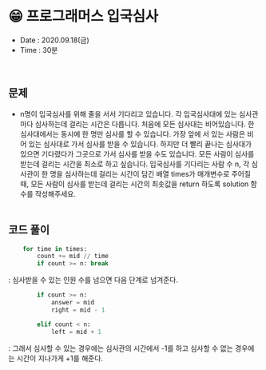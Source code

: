 # 😁 프로그래머스 입국심사
- Date : 2020.09.18(금)
- Time : 30분
<br>

## 문제

- n명이 입국심사를 위해 줄을 서서 기다리고 있습니다. 각 입국심사대에 있는 심사관마다 심사하는데 걸리는 시간은 다릅니다.
처음에 모든 심사대는 비어있습니다. 한 심사대에서는 동시에 한 명만 심사를 할 수 있습니다. 가장 앞에 서 있는 사람은 비어 있는 심사대로 가서 심사를 받을 수 있습니다. 하지만 더 빨리 끝나는 심사대가 있으면 기다렸다가 그곳으로 가서 심사를 받을 수도 있습니다. 모든 사람이 심사를 받는데 걸리는 시간을 최소로 하고 싶습니다. 입국심사를 기다리는 사람 수 n, 각 심사관이 한 명을 심사하는데 걸리는 시간이 담긴 배열 times가 매개변수로 주어질 때, 모든 사람이 심사를 받는데 걸리는 시간의 최솟값을 return 하도록 solution 함수를 작성해주세요.
<br><br>

## 코드 풀이
```python
    for time in times:
        count += mid // time
        if count >= n: break
```
: 심사받을 수 있는 인원 수를 넘으면 다음 단계로 넘겨준다.

```python
        if count >= n:
            answer = mid
            right = mid - 1

        elif count < n:
            left = mid + 1
```
: 그래서 심사할 수 있는 경우에는 심사관의 시간에서 -1를 하고 심사할 수 없는 경우에는 시간이 지나가게 +1를 해준다.